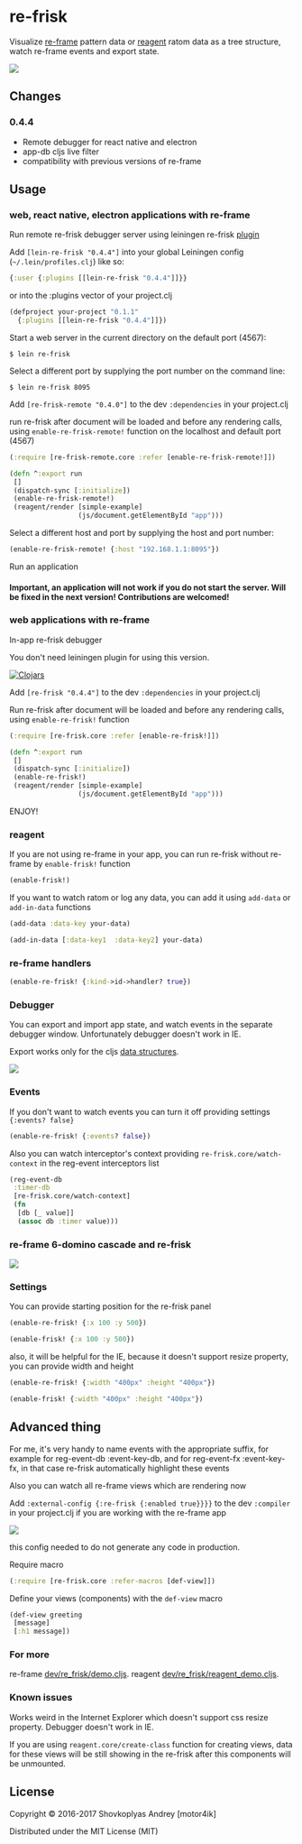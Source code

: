 # re-frisk

Visualize [re-frame](https://github.com/Day8/re-frame) pattern data or [reagent](https://reagent-project.github.io) ratom data as a tree structure, watch re-frame events and export state.

<img src="img/re-frisk-debugger.gif">

## Changes

### 0.4.4

- Remote debugger for react native and electron
- app-db cljs live filter
- сompatibility with previous versions of re-frame


## Usage

### web, react native, electron applications with re-frame 

Run remote re-frisk debugger server using leiningen re-frisk [plugin](https://github.com/flexsurfer/lein-re-frisk)

Add `[lein-re-frisk "0.4.4"]` into your global Leiningen config (`~/.lein/profiles.clj`) like so:

```clojure
{:user {:plugins [[lein-re-frisk "0.4.4"]]}}
```

or into the :plugins vector of your project.clj

```clojure
(defproject your-project "0.1.1"
  {:plugins [[lein-re-frisk "0.4.4"]]})
```

Start a web server in the current directory on the default port (4567):

    $ lein re-frisk

Select a different port by supplying the port number on the command line:

    $ lein re-frisk 8095


Add `[re-frisk-remote "0.4.0"]` to the dev `:dependencies` in your project.clj
                                
run re-frisk after document will be loaded and before any rendering calls, using `enable-re-frisk-remote!` function on the localhost and default port (4567)

```clojure
(:require [re-frisk-remote.core :refer [enable-re-frisk-remote!]])

(defn ^:export run
 []
 (dispatch-sync [:initialize])
 (enable-re-frisk-remote!)
 (reagent/render [simple-example]
                 (js/document.getElementById "app")))
```

Select a different host and port by supplying the host and port number:

```clojure
(enable-re-frisk-remote! {:host "192.168.1.1:8095"})
```

Run an application

#### Important, an application will not work if you do not start the server. Will be fixed in the next version! Contributions are welcomed!



### web applications with re-frame

In-app re-frisk debugger 

You don't need leiningen plugin for using this version.
 
[![Clojars](https://img.shields.io/clojars/v/re-frisk.svg)](https://clojars.org/re-frisk)
 
Add `[re-frisk "0.4.4"]` to the dev `:dependencies` in your project.clj

Run re-frisk after document will be loaded and before any rendering calls, using `enable-re-frisk!` function

```clojure
(:require [re-frisk.core :refer [enable-re-frisk!]])

(defn ^:export run
 []
 (dispatch-sync [:initialize])
 (enable-re-frisk!)
 (reagent/render [simple-example]
                 (js/document.getElementById "app")))
```

ENJOY!

### reagent
If you are not using re-frame in your app, you can run re-frisk without re-frame by `enable-frisk!` function

```clojure
(enable-frisk!)
```

If you want to watch ratom or log any data, you can add it using `add-data` or `add-in-data` functions

```clojure
(add-data :data-key your-data)

(add-in-data [:data-key1  :data-key2] your-data)
```

### re-frame handlers

```clojure
(enable-re-frisk! {:kind->id->handler? true})
```

### Debugger

You can export and import app state, and watch events in the separate debugger window.
Unfortunately debugger doesn't work in IE.

Export works only for the cljs [data structures](https://github.com/cognitect/transit-cljs#default-type-mapping).

<img src="img/debugger.png">

### Events

If you don't want to watch events you can turn it off providing settings `{:events? false}`

```clojure
(enable-re-frisk! {:events? false})
```

Also you can watch interceptor's context providing `re-frisk.core/watch-context` in the reg-event interceptors list

```clojure
(reg-event-db
 :timer-db
 [re-frisk.core/watch-context]
 (fn
  [db [_ value]]
  (assoc db :timer value)))
```

### re-frame 6-domino cascade and re-frisk

[<img src="https://docs.google.com/drawings/d/1ptKAIPfb_gtwwSqYmt-JGTkwPVm_6LeWjjm-FcWznBs/pub?w=1786&amp;h=916">](
https://docs.google.com/drawings/d/1ptKAIPfb_gtwwSqYmt-JGTkwPVm_6LeWjjm-FcWznBs/edit?usp=sharing)

### Settings

You can provide starting position for the re-frisk panel

```clojure
(enable-re-frisk! {:x 100 :y 500})

(enable-frisk! {:x 100 :y 500})
```

also, it will be helpful for the IE, because it doesn't support resize property, you can provide width and height

```clojure
(enable-re-frisk! {:width "400px" :height "400px"})

(enable-frisk! {:width "400px" :height "400px"})
```


## Advanced thing

For me, it's very handy to name events with the appropriate suffix, for example for reg-event-db :event-key-db, and for reg-event-fx :event-key-fx, in that case re-frisk automatically highlight these events

Also you can watch all re-frame views which are rendering now

Add `:external-config {:re-frisk {:enabled true}}}}` to the dev `:compiler` in your project.clj if you are working with the re-frame app

<img src="img/re-frisk-project.png">

this config needed to do not generate any code in production.


Require macro
```clojure
(:require [re-frisk.core :refer-macros [def-view]])
```

Define your views (components) with the `def-view` macro

```clojure
(def-view greeting
 [message]
 [:h1 message])
```


### For more

re-frame [dev/re_frisk/demo.cljs](https://github.com/flexsurfer/re-frisk/blob/master/dev/re_frisk/demo.cljs).
reagent [dev/re_frisk/reagent_demo.cljs](https://github.com/flexsurfer/re-frisk/blob/master/dev/re_frisk/reagent_demo.cljs).

### Known issues

Works weird in the Internet Explorer which doesn't support css resize property.
Debugger doesn't work in IE.

If you are using `reagent.core/create-class` function for creating views, data for these views will be still showing in the re-frisk after this components will be unmounted.

## License

Copyright © 2016-2017 Shovkoplyas Andrey [motor4ik]

Distributed under the MIT License (MIT)
